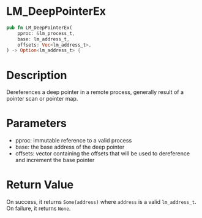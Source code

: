 # LM_DeepPointerEx

```rust
pub fn LM_DeepPointerEx(
    pproc: &lm_process_t,
    base: lm_address_t,
    offsets: Vec<lm_address_t>,
) -> Option<lm_address_t> {
```

# Description

Dereferences a deep pointer in a remote process, generally result of a pointer scan or pointer map.

# Parameters

- pproc: immutable reference to a valid process
- base: the base address of the deep pointer
- offsets: vector containing the offsets that will be used to dereference and increment the base pointer

# Return Value

On success, it returns `Some(address)` where `address` is a valid `lm_address_t`. On failure, it returns `None`.


